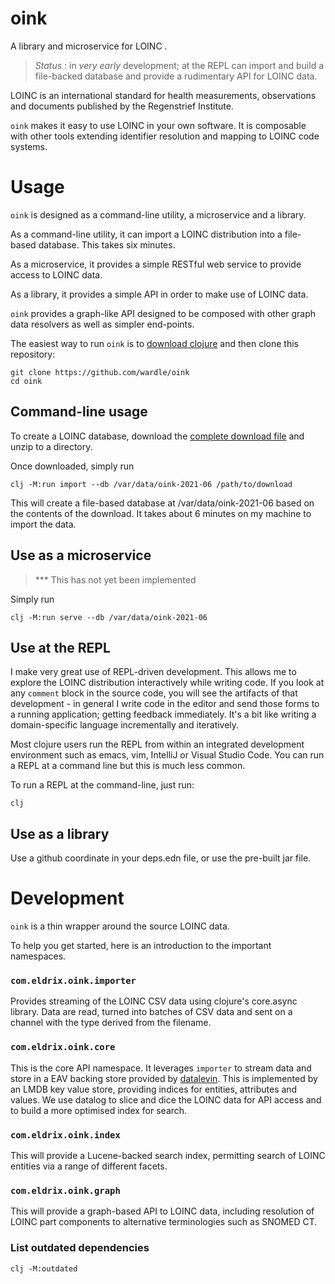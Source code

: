 # oink

A library and microservice for LOINC .

> *Status* : in *very early* development; at the REPL can import and build a file-backed
database and provide a rudimentary API for LOINC data.

LOINC is an international standard for health measurements, observations and 
documents published by the Regenstrief Institute.

`oink` makes it easy to use LOINC in your own software. It is composable with
other tools extending identifier resolution and mapping to LOINC code
systems. 

# Usage

`oink` is designed as a command-line utility, a microservice and a library.

As a command-line utility, it can import a LOINC distribution into a file-based
database. This takes six minutes.

As a microservice, it provides a simple RESTful web service to provide access
to LOINC data.

As a library, it provides a simple API in order to make use of LOINC data.

`oink` provides a graph-like API designed to be composed with other graph data
resolvers as well as simpler end-points.

The easiest way to run `oink` is to [download clojure](https://clojure.org/guides/getting_started)
and then clone this repository:

```shell
git clone https://github.com/wardle/oink
cd oink
```

## Command-line usage

To create a LOINC database, download the [complete download file](https://loinc.org/download/loinc-and-relma-complete-download-file/) and unzip to a 
directory.

Once downloaded, simply run
```shell
clj -M:run import --db /var/data/oink-2021-06 /path/to/download
```

This will create a file-based database at 
/var/data/oink-2021-06 based on the contents of the download. It takes
about 6 minutes on my machine to import the data.

## Use as a microservice

> *** This has not yet been implemented

Simply run 

```shell
clj -M:run serve --db /var/data/oink-2021-06
```

## Use at the REPL

I make very great use of REPL-driven development. This allows me to explore the
LOINC distribution interactively while writing code. If you look at any `comment`
block in the source code, you will see the artifacts of that development - 
in general I write code in the editor and send those forms to a running 
application; getting feedback immediately. It's a bit like writing a domain-specific
language incrementally and iteratively.

Most clojure users run the REPL from within an integrated development 
environment such as emacs, vim, IntelliJ or Visual Studio Code. You can run 
a REPL at a command line but this is much less common.

To run a REPL at the command-line, just run:

```shell
clj
```

## Use as a library

Use a github coordinate in your deps.edn file, or use the pre-built jar
file. 

# Development

`oink` is a thin wrapper around the source LOINC data. 

To help you get started, here is an introduction to the important namespaces.

### `com.eldrix.oink.importer`

Provides streaming of the LOINC CSV data using clojure's core.async library. 
Data are read, turned into batches of CSV data and sent on a channel with the 
type derived from the filename. 

### `com.eldrix.oink.core`

This is the core API namespace. It leverages `importer` to stream data and
store in a EAV backing store provided by [datalevin](https://github.com/juji-io/datalevin). 
This is implemented by an LMDB key value store, providing indices for entities, 
attributes and values. We use datalog to slice and dice the LOINC data for API 
access and to build a more optimised index for search.

### `com.eldrix.oink.index`

This will provide a Lucene-backed search index, permitting search of LOINC
entities via a range of different facets. 

### `com.eldrix.oink.graph`

This will provide a graph-based API to LOINC data, including resolution of 
LOINC part components to alternative terminologies such as SNOMED CT.

### List outdated dependencies

```shell
clj -M:outdated
```
